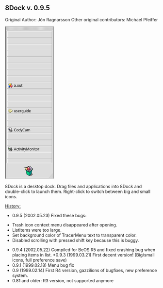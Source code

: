 ## 8Dock v. 0.9.5
Original Author: Jón Ragnarsson
Other original contributors: Michael Pfeiffer

![8Dock screenshot](8dock.png)

8Dock is a desktop dock. Drag files and applications into 8Dock and double-click to launch them. Right-click to switch between big and small icons.

<ins>History:</ins>
* 0.9.5 (2002.05.23) Fixed these bugs:
- Trash icon context menu disappeared after opening.
- ListItems were too large.
- Set background color of TracerMenu text to transparent color.
- Disabled scrolling with pressed shift key because this is buggy.
* 0.9.4 (2002.05.22) Compiled for BeOS R5 and fixed crashing bug when placing items in list.
*0.9.3 (1999.03.21) First decent version! (Big/small icons, full preference save)
* 0.9.1 (1999.02.18) Menu bug fix
* 0.9 (1999.02.14) First R4 version, gazzilions of bugfixes, new preference system.
* 0.81 and older: R3 version, not supported anymore

